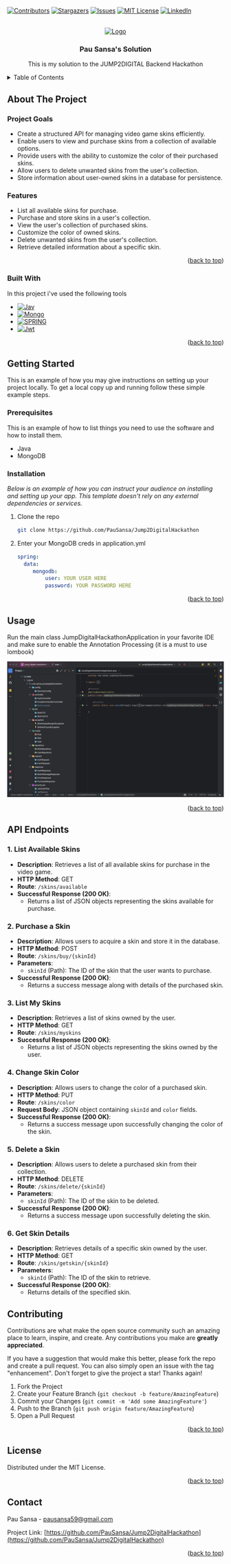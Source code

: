 <!-- Improved compatibility of back to top link: See: https://github.com/PauSansa/Jump2DigitalHackathon/pull/73 -->
<a name="readme-top"></a>
<!--
*** Thanks for checking out the Best-README-Template. If you have a suggestion
*** that would make this better, please fork the repo and create a pull request
*** or simply open an issue with the tag "enhancement".
*** Don't forget to give the project a star!
*** Thanks again! Now go create something AMAZING! :D
-->



<!-- PROJECT SHIELDS -->
<!--
*** I'm using markdown "reference style" links for readability.
*** Reference links are enclosed in brackets [ ] instead of parentheses ( ).
*** See the bottom of this document for the declaration of the reference variables
*** for contributors-url, forks-url, etc. This is an optional, concise syntax you may use.
*** https://www.markdownguide.org/basic-syntax/#reference-style-links
-->
[![Contributors][contributors-shield]][contributors-url]
[![Stargazers][stars-shield]][stars-url]
[![Issues][issues-shield]][issues-url]
[![MIT License][license-shield]][license-url]
[![LinkedIn][linkedin-shield]][linkedin-url]



<!-- PROJECT LOGO -->
<br />
<div align="center">
  <a href="https://github.com/PauSansa/Jump2DigitalHackathon">
    <img src="https://jump2digital.site/wp-content/uploads/2023/09/J2D-Logo-H-N-17-NOV.svg" alt="Logo" width="200">
  </a>

  <h3 align="center">Pau Sansa's Solution</h3>

  <p align="center">
    This is my solution to the JUMP2DIGITAL Backend Hackathon
    <br />
</div>



<!-- TABLE OF CONTENTS -->
<details>
  <summary>Table of Contents</summary>
  <ol>
    <li>
      <a href="#about-the-project">About The Project</a>
      <ul>
        <li><a href="#built-with">Built With</a></li>
      </ul>
    </li>
    <li>
      <a href="#getting-started">Getting Started</a>
      <ul>
        <li><a href="#prerequisites">Prerequisites</a></li>
        <li><a href="#installation">Installation</a></li>
      </ul>
    </li>
    <li><a href="#usage">Usage</a></li>
    <li><a href="#contributing">Contributing</a></li>
    <li><a href="#license">License</a></li>
    <li><a href="#contact">Contact</a></li>
    <li><a href="#acknowledgments">Acknowledgments</a></li>
  </ol>
</details>



<!-- ABOUT THE PROJECT -->
## About The Project


### Project Goals

- Create a structured API for managing video game skins efficiently.
- Enable users to view and purchase skins from a collection of available options.
- Provide users with the ability to customize the color of their purchased skins.
- Allow users to delete unwanted skins from the user's collection.
- Store information about user-owned skins in a database for persistence.

### Features

- List all available skins for purchase.
- Purchase and store skins in a user's collection.
- View the user's collection of purchased skins.
- Customize the color of owned skins.
- Delete unwanted skins from the user's collection.
- Retrieve detailed information about a specific skin.

<p align="right">(<a href="#readme-top">back to top</a>)</p>



### Built With

In this project i've used the following tools

* [![Jav][Java]][Java-url]
* [![Mongo][MongoDB]][MongoDB-url]
* [![SPRING][Spring]][Spring-url]
* [![Jwt][JWT]][JWT-url]


<p align="right">(<a href="#readme-top">back to top</a>)</p>



<!-- GETTING STARTED -->
## Getting Started

This is an example of how you may give instructions on setting up your project locally.
To get a local copy up and running follow these simple example steps.

### Prerequisites

This is an example of how to list things you need to use the software and how to install them.
* Java
* MongoDB 


### Installation

_Below is an example of how you can instruct your audience on installing and setting up your app. This template doesn't rely on any external dependencies or services._

1. Clone the repo
   ```sh
   git clone https://github.com/PauSansa/Jump2DigitalHackathon
   ```
2. Enter your MongoDB creds in application.yml
   ```yml
   spring:
     data:
        mongodb:
            user: YOUR USER HERE
            password: YOUR PASSWORD HERE
   ```


<p align="right">(<a href="#readme-top">back to top</a>)</p>



<!-- USAGE EXAMPLES -->
## Usage

Run the main class JumpDigitalHackathonApplication in your favorite IDE and make sure to enable the Annotation Processing (it is a must to use lombook)

![IDE](media/IDE.png)


<p align="right">(<a href="#readme-top">back to top</a>)</p>


## API Endpoints

### 1. List Available Skins

- **Description**: Retrieves a list of all available skins for purchase in the video game.
- **HTTP Method**: GET
- **Route**: `/skins/available`
- **Successful Response (200 OK)**:
  - Returns a list of JSON objects representing the skins available for purchase.

### 2. Purchase a Skin

- **Description**: Allows users to acquire a skin and store it in the database.
- **HTTP Method**: POST
- **Route**: `/skins/buy/{skinId}`
- **Parameters**:
  - `skinId` (Path): The ID of the skin that the user wants to purchase.
- **Successful Response (200 OK)**:
  - Returns a success message along with details of the purchased skin.

### 3. List My Skins

- **Description**: Retrieves a list of skins owned by the user.
- **HTTP Method**: GET
- **Route**: `/skins/myskins`
- **Successful Response (200 OK)**:
  - Returns a list of JSON objects representing the skins owned by the user.

### 4. Change Skin Color

- **Description**: Allows users to change the color of a purchased skin.
- **HTTP Method**: PUT
- **Route**: `/skins/color`
- **Request Body**: JSON object containing `skinId` and `color` fields.
- **Successful Response (200 OK)**:
  - Returns a success message upon successfully changing the color of the skin.

### 5. Delete a Skin

- **Description**: Allows users to delete a purchased skin from their collection.
- **HTTP Method**: DELETE
- **Route**: `/skins/delete/{skinId}`
- **Parameters**:
  - `skinId` (Path): The ID of the skin to be deleted.
- **Successful Response (200 OK)**:
  - Returns a success message upon successfully deleting the skin.

### 6. Get Skin Details

- **Description**: Retrieves details of a specific skin owned by the user.
- **HTTP Method**: GET
- **Route**: `/skins/getskin/{skinId}`
- **Parameters**:
  - `skinId` (Path): The ID of the skin to retrieve.
- **Successful Response (200 OK)**:
  - Returns details of the specified skin.

<!-- CONTRIBUTING -->
## Contributing

Contributions are what make the open source community such an amazing place to learn, inspire, and create. Any contributions you make are **greatly appreciated**.

If you have a suggestion that would make this better, please fork the repo and create a pull request. You can also simply open an issue with the tag "enhancement".
Don't forget to give the project a star! Thanks again!

1. Fork the Project
2. Create your Feature Branch (`git checkout -b feature/AmazingFeature`)
3. Commit your Changes (`git commit -m 'Add some AmazingFeature'`)
4. Push to the Branch (`git push origin feature/AmazingFeature`)
5. Open a Pull Request

<p align="right">(<a href="#readme-top">back to top</a>)</p>



<!-- LICENSE -->
## License

Distributed under the MIT License. 

<p align="right">(<a href="#readme-top">back to top</a>)</p>



<!-- CONTACT -->
## Contact

Pau Sansa - pausansa59@gmail.com

Project Link: [https://github.com/PauSansa/Jump2DigitalHackathon](https://github.com/PauSansa/Jump2DigitalHackathon)

<p align="right">(<a href="#readme-top">back to top</a>)</p>






<!-- MARKDOWN LINKS & IMAGES -->
<!-- https://www.markdownguide.org/basic-syntax/#reference-style-links -->
[contributors-shield]: https://img.shields.io/github/contributors/PauSansa/Jump2DigitalHackathon.svg?style=for-the-badge
[contributors-url]: https://github.com/PauSansa/Jump2DigitalHackathon/graphs/contributors
[forks-shield]: https://img.shields.io/github/forks/PauSansa/Jump2DigitalHackathon.svg?style=for-the-badge
[forks-url]: https://github.com/PauSansa/Jump2DigitalHackathon/network/members
[stars-shield]: https://img.shields.io/github/stars/PauSansa/Jump2DigitalHackathon.svg?style=for-the-badge
[stars-url]: https://github.com/PauSansa/Jump2DigitalHackathon/stargazers
[issues-shield]: https://img.shields.io/github/issues/PauSansa/Jump2DigitalHackathon.svg?style=for-the-badge
[issues-url]: https://github.com/PauSansa/Jump2DigitalHackathon/issues
[license-shield]: https://img.shields.io/github/license/PauSansa/Jump2DigitalHackathon.svg?style=for-the-badge
[license-url]: https://github.com/PauSansa/Jump2DigitalHackathon/blob/master/LICENSE.txt
[linkedin-shield]: https://img.shields.io/badge/-LinkedIn-black.svg?style=for-the-badge&logo=linkedin&colorB=555
[linkedin-url]: https://www.linkedin.com/in/pausansa/
[product-screenshot]: images/screenshot.png
[Java]: https://img.shields.io/badge/Java-007396?style=for-the-badge&logo=java&logoColor=white
[Java-url]: https://www.oracle.com/java/
[Spring]: https://img.shields.io/badge/Spring-6DB33F?style=for-the-badge&logo=spring&logoColor=white
[Spring-url]: https://spring.io/

[JWT]: https://img.shields.io/badge/JWT-000000?style=for-the-badge&logo=json-web-tokens&logoColor=white
[JWT-url]: https://jwt.io/

[MongoDB]: https://img.shields.io/badge/MongoDB-47A248?style=for-the-badge&logo=mongodb&logoColor=white
[MongoDB-url]: https://www.mongodb.com/

